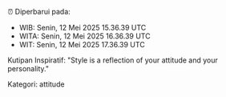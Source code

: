 ⏰ Diperbarui pada:
- WIB: Senin, 12 Mei 2025 15.36.39 UTC
- WITA: Senin, 12 Mei 2025 16.36.39 UTC
- WIT: Senin, 12 Mei 2025 17.36.39 UTC

Kutipan Inspiratif:
"Style is a reflection of your attitude and your personality."


Kategori: attitude

